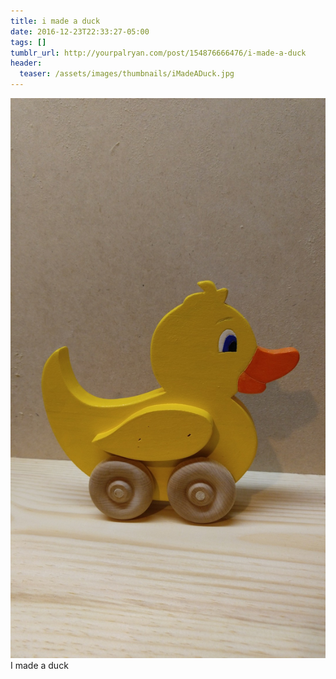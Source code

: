```yaml
---
title: i made a duck
date: 2016-12-23T22:33:27-05:00
tags: []
tumblr_url: http://yourpalryan.com/post/154876666476/i-made-a-duck
header:
  teaser: /assets/images/thumbnails/iMadeADuck.jpg
---
```

![](/assets/images/tumblr/tumblr_oio77tF7qD1qz77obo1_1280.jpg)
I made a duck
